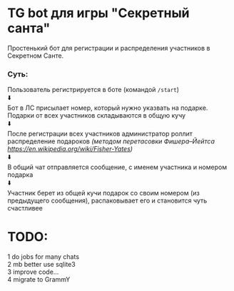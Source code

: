 # TG bot для игры "Секретный санта"

Простенький бот для регистрации и распределения участников в Секретном Санте.

### Суть:  
Пользователь регистрируется в боте  (командой `/start`)  
⬇️  
Бот в ЛС присылает номер, который нужно указвать на подарке. Подарки от всех участников складываются в общую кучу   
⬇️  
После регистрации всех участников администратор роллит распределение подароков *(методом перетасовки Фишера–Йейтса https://en.wikipedia.org/wiki/Fisher-Yates)*  
⬇️  
В общий чат отправляется сообщение, с именем участника и номером подарка  
⬇️  
Участник берет из общей кучи подарок со своим номером (из предыдущего сообщения), распаковывает его и становится чуть счастливее

# TODO:

1 do jobs for many chats  
2 mb better use sqlite3  
3 improve code...  
4 migrate to GrammY  

